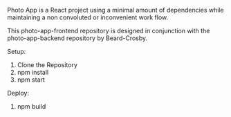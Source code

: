 Photo App is a React project using a minimal amount of dependencies while maintaining a non convoluted or inconvenient work flow.

This photo-app-frontend repository is designed in conjunction with the photo-app-backend repository by Beard-Crosby.

Setup:

1. Clone the Repository
2. npm install
3. npm start

Deploy:

1. npm build